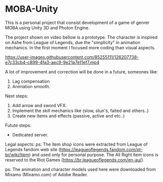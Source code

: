 # MOBA-Unity

This is a personal project that consist development of a game of genrer MOBA using Unity 3D and Photon Engine.

The project shown on video bellow is a prototype. The character is inspired on Ashe from League of Legends, due the "simplicity" in animation mechanics. In the first moment I focused more coding than visual aspects.

https://user-images.githubusercontent.com/85255111/126207738-e7c33cb4-c899-4fa3-aec9-9e21a7e11ef7.mp4





A lot of improvement and correction will be done in a future, someones like:
1) Lag compensation
2) Animation smooth.

Next steps:
1) Add arrow and sword VFX.
2) Implement the skill mechanics like (slow, stun's, faited and others..) 
3) Create new items and effects (passive, active and etc..)

Futute steps:
* Dedicated server.



Legal aspects:
ps: The item shop icons were extracted from League of Legends fandom web site (https://leagueoflegends.fandom.com/pt-br/wiki/Item) and used only for personal purpose.
The All Right item icons is reserved to the Riot Games (https://br.leagueoflegends.com/en-au/).

ps: The animation and character models used here were downloaded from Mixamo (Mixamo.com) of Adobe Reader.


